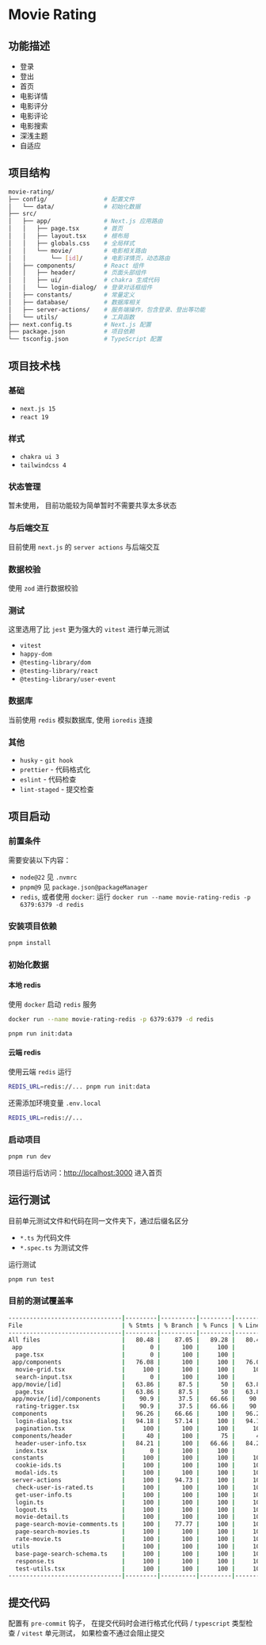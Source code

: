 # Movie Rating

## 功能描述

- 登录
- 登出
- 首页
- 电影详情
- 电影评分
- 电影评论
- 电影搜索
- 深浅主题
- 自适应

## 项目结构

```sh
movie-rating/
├── config/                # 配置文件
│   └── data/              # 初始化数据
├── src/
│   ├── app/               # Next.js 应用路由
│   │   ├── page.tsx       # 首页
│   │   ├── layout.tsx     # 根布局
│   │   ├── globals.css    # 全局样式
│   │   └── movie/         # 电影相关路由
│   │       └── [id]/      # 电影详情页，动态路由
│   ├── components/        # React 组件
│   │   ├── header/        # 页面头部组件
│   │   ├── ui/            # chakra 生成代码
│   │   └── login-dialog/  # 登录对话框组件
│   ├── constants/         # 常量定义
│   ├── database/          # 数据库相关
│   ├── server-actions/    # 服务端操作，包含登录、登出等功能
│   └── utils/             # 工具函数
├── next.config.ts         # Next.js 配置
├── package.json           # 项目依赖
└── tsconfig.json          # TypeScript 配置
```

## 项目技术栈

### 基础

- `next.js 15`
- `react 19`

### 样式

- `chakra ui 3`
- `tailwindcss 4`

### 状态管理

暂未使用， 目前功能较为简单暂时不需要共享太多状态

### 与后端交互

目前使用 `next.js` 的 `server actions` 与后端交互

### 数据校验

使用 `zod` 进行数据校验

### 测试

这里选用了比 `jest` 更为强大的 `vitest` 进行单元测试

- `vitest`
- `happy-dom`
- `@testing-library/dom`
- `@testing-library/react`
- `@testing-library/user-event`

### 数据库

当前使用 `redis` 模拟数据库, 使用 `ioredis` 连接

### 其他

- `husky` - `git hook`
- `prettier` - 代码格式化
- `eslint` - 代码检查
- `lint-staged` - 提交检查

## 项目启动

### 前置条件

需要安装以下内容：

- `node@22` 见 `.nvmrc`
- `pnpm@9` 见 `package.json@packageManager`
- `redis`, 或者使用 `docker`: 运行 `docker run --name movie-rating-redis -p 6379:6379 -d redis`

### 安装项目依赖

```sh
pnpm install
```

### 初始化数据

#### 本地 redis

使用 `docker` 启动 `redis` 服务

```sh
docker run --name movie-rating-redis -p 6379:6379 -d redis
```

```sh
pnpm run init:data
```

#### 云端 redis

使用云端 `redis` 运行

```sh
REDIS_URL=redis://... pnpm run init:data
```

还需添加环境变量 `.env.local`

```sh
REDIS_URL=redis://...
```

### 启动项目

```sh
pnpm run dev
```

项目运行后访问：[http://localhost:3000](http://localhost:3000) 进入首页

## 运行测试

目前单元测试文件和代码在同一文件夹下，通过后缀名区分

- `*.ts` 为代码文件
- `*.spec.ts` 为测试文件

运行测试

```sh
pnpm run test
```

### 目前的测试覆盖率

```sh
--------------------------------|---------|----------|---------|---------|-------------------
File                            | % Stmts | % Branch | % Funcs | % Lines | Uncovered Line #s
--------------------------------|---------|----------|---------|---------|-------------------
All files                       |   80.48 |    87.05 |   89.28 |   80.48 |
 app                            |       0 |      100 |     100 |       0 |
  page.tsx                      |       0 |      100 |     100 |       0 | 3-25
 app/components                 |   76.08 |      100 |     100 |   76.08 |
  movie-grid.tsx                |     100 |      100 |     100 |     100 |
  search-input.tsx              |       0 |      100 |     100 |       0 | 2-26
 app/movie/[id]                 |   63.86 |     87.5 |      50 |   63.86 |
  page.tsx                      |   63.86 |     87.5 |      50 |   63.86 | 81,103-155
 app/movie/[id]/components      |    90.9 |     37.5 |   66.66 |    90.9 |
  rating-trigger.tsx            |    90.9 |     37.5 |   66.66 |    90.9 | 27-32,39-41
 components                     |   96.26 |    66.66 |     100 |   96.26 |
  login-dialog.tsx              |   94.18 |    57.14 |     100 |   94.18 | 26-30
  pagination.tsx                |     100 |      100 |     100 |     100 |
 components/header              |      40 |      100 |      75 |      40 |
  header-user-info.tsx          |   84.21 |      100 |   66.66 |   84.21 | 37-45
  index.tsx                     |       0 |      100 |     100 |       0 | 2-83
 constants                      |     100 |      100 |     100 |     100 |
  cookie-ids.ts                 |     100 |      100 |     100 |     100 |
  modal-ids.ts                  |     100 |      100 |     100 |     100 |
 server-actions                 |     100 |    94.73 |     100 |     100 |
  check-user-is-rated.ts        |     100 |      100 |     100 |     100 |
  get-user-info.ts              |     100 |      100 |     100 |     100 |
  login.ts                      |     100 |      100 |     100 |     100 |
  logout.ts                     |     100 |      100 |     100 |     100 |
  movie-detail.ts               |     100 |      100 |     100 |     100 |
  page-search-movie-comments.ts |     100 |    77.77 |     100 |     100 | 31,46
  page-search-movies.ts         |     100 |      100 |     100 |     100 |
  rate-movie.ts                 |     100 |      100 |     100 |     100 |
 utils                          |     100 |      100 |     100 |     100 |
  base-page-search-schema.ts    |     100 |      100 |     100 |     100 |
  response.ts                   |     100 |      100 |     100 |     100 |
  test-utils.tsx                |     100 |      100 |     100 |     100 |
--------------------------------|---------|----------|---------|---------|-------------------
```

## 提交代码

配置有 `pre-commit` 钩子， 在提交代码时会进行格式化代码 / `typescript` 类型检查 / `vitest` 单元测试， 如果检查不通过会阻止提交
